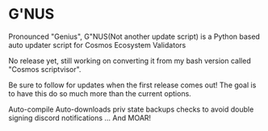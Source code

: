 # G'NUS
 Pronounced "Genius", G"NUS(Not another update script) is a Python based auto updater script for Cosmos Ecosystem Validators

No release yet, still working on converting it from my bash version called "Cosmos scriptvisor".

Be sure to follow for updates when the first release comes out!  The goal is to have this do so much more than the current options.

Auto-compile
Auto-downloads
priv state backups
checks to avoid double signing
discord notifications
... And MOAR!

